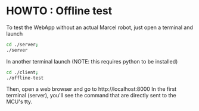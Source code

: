 # HOWTO : Offline test

To test the WebApp without an actual Marcel robot,
just open a terminal and launch
````bash
cd ./server;
./server
````
In another terminal launch (NOTE: this requires python to be installed)
````bash
cd ./client;
./offline-test
````
Then, open a web browser and go to http://localhost:8000
In the first terminal (server), you'll see the command that are directly sent to the MCU's tty.
